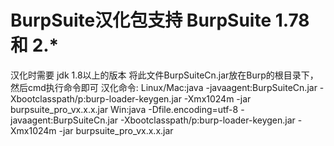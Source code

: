 # BurpSuite汉化包支持 BurpSuite 1.78 和 2.*
汉化时需要 jdk 1.8以上的版本
将此文件BurpSuiteCn.jar放在Burp的根目录下，然后cmd执行命令即可
汉化命令:
Linux/Mac:java -javaagent:BurpSuiteCn.jar -Xbootclasspath/p:burp-loader-keygen.jar  -Xmx1024m -jar burpsuite_pro_vx.x.x.jar
Win:java -Dfile.encoding=utf-8 -javaagent:BurpSuiteCn.jar -Xbootclasspath/p:burp-loader-keygen.jar  -Xmx1024m -jar burpsuite_pro_vx.x.x.jar
